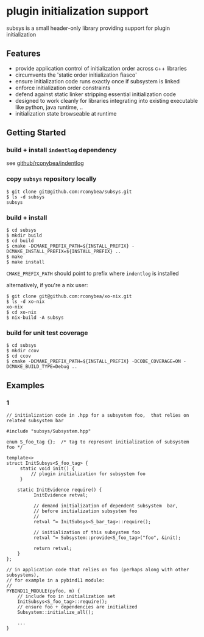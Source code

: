 # plugin initialization support

subsys is a small header-only library providing support for plugin initialization

## Features

- provide application control of initialization order across c++ libraries
- circumvents the 'static order initialization fiasco'
- ensure initialization code runs exactly once if subsystem is linked
- enforce initialization order constraints
- defend against static linker stripping essential initialization code
- designed to work cleanly for libraries integrating into existing executable like python, java runtime, ..
- initialization state browseable at runtime

## Getting Started

### build + install `indentlog` dependency

see [github/rconybea/indentlog](https://github.com/Rconybea/indentlog)

### copy `subsys` repository locally
```
$ git clone git@github.com:rconybea/subsys.git
$ ls -d subsys
subsys
```

### build + install
```
$ cd subsys
$ mkdir build
$ cd build
$ cmake -DCMAKE_PREFIX_PATH=${INSTALL_PREFIX} -DCMAKE_INSTALL_PREFIX=${INSTALL_PREFIX} ..
$ make
$ make install
```

`CMAKE_PREFIX_PATH` should point to prefix where `indentlog` is installed

alternatively,  if you're a nix user:
```
$ git clone git@github.com:rconybea/xo-nix.git
$ ls -d xo-nix
xo-nix
$ cd xo-nix
$ nix-build -A subsys
```

### build for unit test coverage
```
$ cd subsys
$ mkdir ccov
$ cd ccov
$ cmake -DCMAKE_PREFIX_PATH=${INSTALL_PREFIX} -DCODE_COVERAGE=ON -DCMAKE_BUILD_TYPE=Debug ..
```

## Examples

### 1
```
// initialization code in .hpp for a subsystem foo,  that relies on related subsystem bar

#include "subsys/Subsystem.hpp"

enum S_foo_tag {};  /* tag to represent initialization of subsystem foo */

template<>
struct InitSubsys<S_foo_tag> {
     static void init() {
         // plugin initialization for subsystem foo
     }

    static InitEvidence require() {
          InitEvidence retval;

          // demand initialization of dependent subsystem  bar,
          // before initialization subsystem foo
          //
          retval ^= InitSubsys<S_bar_tag>::require();

          // initialization of this subsystem foo
          retval ^= Subsystem::provide<S_foo_tag>("foo", &init);

          return retval;
    }
};
```

```
// in application code that relies on foo (perhaps along with other subsystems),
// for example in a pybind11 module:
//
PYBIND11_MODULE(pyfoo, m) {
    // include foo in initialization set
    InitSubsys<S_foo_tag>::require();
    // ensure foo + dependencies are initialized
    Subsystem::initialize_all();

    ...
}
```
